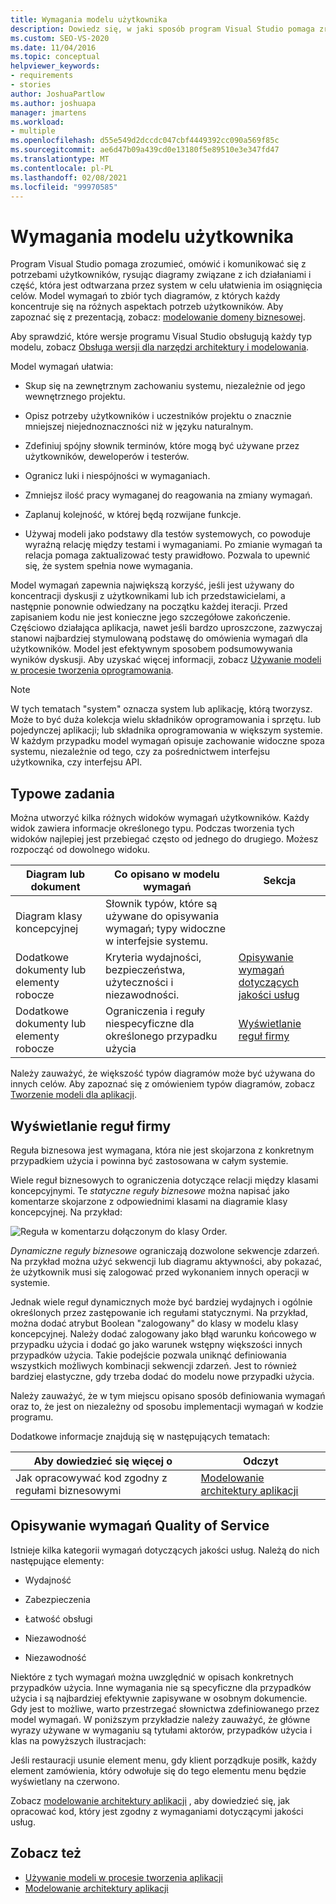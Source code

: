 ```yaml
---
title: Wymagania modelu użytkownika
description: Dowiedz się, w jaki sposób program Visual Studio pomaga zrozumieć, omówić i komunikować się z potrzebami użytkowników, rysując diagramy związane z ich działaniami.
ms.custom: SEO-VS-2020
ms.date: 11/04/2016
ms.topic: conceptual
helpviewer_keywords:
- requirements
- stories
author: JoshuaPartlow
ms.author: joshuapa
manager: jmartens
ms.workload:
- multiple
ms.openlocfilehash: d55e549d2dccdc047cbf4449392cc090a569f85c
ms.sourcegitcommit: ae6d47b09a439cd0e13180f5e89510e3e347fd47
ms.translationtype: MT
ms.contentlocale: pl-PL
ms.lasthandoff: 02/08/2021
ms.locfileid: "99970585"
---
```

# <a name="model-user-requirements"></a>Wymagania modelu użytkownika

Program Visual Studio pomaga zrozumieć, omówić i komunikować się z potrzebami użytkowników, rysując diagramy związane z ich działaniami i część, która jest odtwarzana przez system w celu ułatwienia im osiągnięcia celów. Model wymagań to zbiór tych diagramów, z których każdy koncentruje się na różnych aspektach potrzeb użytkowników. Aby zapoznać się z prezentacją, zobacz: [modelowanie domeny biznesowej](https://channel9.msdn.com/blogs/clinted/uml-with-vs-2010-part-3-modeling-the-business-domain).

Aby sprawdzić, które wersje programu Visual Studio obsługują każdy typ modelu, zobacz [Obsługa wersji dla narzędzi architektury i modelowania](../modeling/what-s-new-for-design-in-visual-studio.md#VersionSupport).

Model wymagań ułatwia:

- Skup się na zewnętrznym zachowaniu systemu, niezależnie od jego wewnętrznego projektu.

- Opisz potrzeby użytkowników i uczestników projektu o znacznie mniejszej niejednoznaczności niż w języku naturalnym.

- Zdefiniuj spójny słownik terminów, które mogą być używane przez użytkowników, deweloperów i testerów.

- Ogranicz luki i niespójności w wymaganiach.

- Zmniejsz ilość pracy wymaganej do reagowania na zmiany wymagań.

- Zaplanuj kolejność, w której będą rozwijane funkcje.

- Używaj modeli jako podstawy dla testów systemowych, co powoduje wyraźną relację między testami i wymaganiami. Po zmianie wymagań ta relacja pomaga zaktualizować testy prawidłowo. Pozwala to upewnić się, że system spełnia nowe wymagania.

Model wymagań zapewnia największą korzyść, jeśli jest używany do koncentracji dyskusji z użytkownikami lub ich przedstawicielami, a następnie ponownie odwiedzany na początku każdej iteracji. Przed zapisaniem kodu nie jest konieczne jego szczegółowe zakończenie. Częściowo działająca aplikacja, nawet jeśli bardzo uproszczone, zazwyczaj stanowi najbardziej stymulowaną podstawę do omówienia wymagań dla użytkowników. Model jest efektywnym sposobem podsumowywania wyników dyskusji. Aby uzyskać więcej informacji, zobacz [Używanie modeli w procesie tworzenia oprogramowania](../modeling/use-models-in-your-development-process.md).

> [!NOTE]
> W tych tematach "system" oznacza system lub aplikację, którą tworzysz. Może to być duża kolekcja wielu składników oprogramowania i sprzętu. lub pojedynczej aplikacji; lub składnika oprogramowania w większym systemie. W każdym przypadku model wymagań opisuje zachowanie widoczne spoza systemu, niezależnie od tego, czy za pośrednictwem interfejsu użytkownika, czy interfejsu API.

## <a name="common-tasks"></a>Typowe zadania

Można utworzyć kilka różnych widoków wymagań użytkowników.  Każdy widok zawiera informacje określonego typu.  Podczas tworzenia tych widoków najlepiej jest przebiegać często od jednego do drugiego. Możesz rozpocząć od dowolnego widoku.

|Diagram lub dokument|Co opisano w modelu wymagań|Sekcja|
|-|-|-|
|Diagram klasy koncepcyjnej|Słownik typów, które są używane do opisywania wymagań; typy widoczne w interfejsie systemu.||
|Dodatkowe dokumenty lub elementy robocze|Kryteria wydajności, bezpieczeństwa, użyteczności i niezawodności.|[Opisywanie wymagań dotyczących jakości usług](#QoSRequirements)|
|Dodatkowe dokumenty lub elementy robocze|Ograniczenia i reguły niespecyficzne dla określonego przypadku użycia|[Wyświetlanie reguł firmy](#BusinessRules)|

Należy zauważyć, że większość typów diagramów może być używana do innych celów. Aby zapoznać się z omówieniem typów diagramów, zobacz [Tworzenie modeli dla aplikacji](../modeling/create-models-for-your-app.md).

## <a name="showing-business-rules"></a><a name="BusinessRules"></a> Wyświetlanie reguł firmy

Reguła biznesowa jest wymagana, która nie jest skojarzona z konkretnym przypadkiem użycia i powinna być zastosowana w całym systemie.

Wiele reguł biznesowych to ograniczenia dotyczące relacji między klasami koncepcyjnymi. Te *statyczne reguły biznesowe* można napisać jako komentarze skojarzone z odpowiednimi klasami na diagramie klasy koncepcyjnej. Na przykład:

![Reguła w komentarzu dołączonym do klasy Order.](../modeling/media/uml_reqmcd2.png)

*Dynamiczne reguły biznesowe* ograniczają dozwolone sekwencje zdarzeń. Na przykład można użyć sekwencji lub diagramu aktywności, aby pokazać, że użytkownik musi się zalogować przed wykonaniem innych operacji w systemie.

Jednak wiele reguł dynamicznych może być bardziej wydajnych i ogólnie określonych przez zastępowanie ich regułami statycznymi. Na przykład, można dodać atrybut Boolean "zalogowany" do klasy w modelu klasy koncepcyjnej. Należy dodać zalogowany jako błąd warunku końcowego w przypadku użycia i dodać go jako warunek wstępny większości innych przypadków użycia. Takie podejście pozwala uniknąć definiowania wszystkich możliwych kombinacji sekwencji zdarzeń. Jest to również bardziej elastyczne, gdy trzeba dodać do modelu nowe przypadki użycia.

Należy zauważyć, że w tym miejscu opisano sposób definiowania wymagań oraz to, że jest on niezależny od sposobu implementacji wymagań w kodzie programu.

Dodatkowe informacje znajdują się w następujących tematach:

|Aby dowiedzieć się więcej o|Odczyt|
|-|-|
|Jak opracowywać kod zgodny z regułami biznesowymi|[Modelowanie architektury aplikacji](../modeling/model-your-app-s-architecture.md)|

## <a name="describing-quality-of-service-requirements"></a><a name="QoSRequirements"></a> Opisywanie wymagań Quality of Service

Istnieje kilka kategorii wymagań dotyczących jakości usług. Należą do nich następujące elementy:

- Wydajność

- Zabezpieczenia

- Łatwość obsługi

- Niezawodność

- Niezawodność

Niektóre z tych wymagań można uwzględnić w opisach konkretnych przypadków użycia. Inne wymagania nie są specyficzne dla przypadków użycia i są najbardziej efektywnie zapisywane w osobnym dokumencie. Gdy jest to możliwe, warto przestrzegać słownictwa zdefiniowanego przez model wymagań. W poniższym przykładzie należy zauważyć, że główne wyrazy używane w wymaganiu są tytułami aktorów, przypadków użycia i klas na powyższych ilustracjach:

Jeśli restauracji usunie element menu, gdy klient porządkuje posiłk, każdy element zamówienia, który odwołuje się do tego elementu menu będzie wyświetlany na czerwono.

Zobacz [modelowanie architektury aplikacji](../modeling/model-your-app-s-architecture.md) , aby dowiedzieć się, jak opracować kod, który jest zgodny z wymaganiami dotyczącymi jakości usług.

## <a name="see-also"></a>Zobacz też

- [Używanie modeli w procesie tworzenia aplikacji](../modeling/use-models-in-your-development-process.md)
- [Modelowanie architektury aplikacji](../modeling/model-your-app-s-architecture.md)
